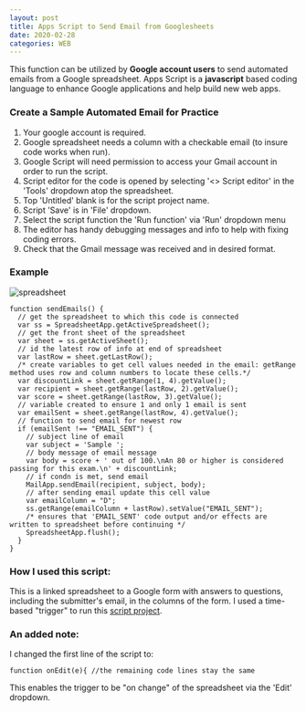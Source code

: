 ```yaml
---
layout: post
title: Apps Script to Send Email from Googlesheets
date: 2020-02-28
categories: WEB
---
```


This function can be utilized by **Google account users** to send automated emails from a Google spreadsheet. Apps Script is a **javascript** based coding language to enhance Google applications and help build new web apps. 

### Create a Sample Automated Email for Practice

1. Your google account is required.
2. Google spreadsheet needs a column with a checkable email (to insure code works when run).
3. Google Script will need permission to access your Gmail account in order to run the script.
4. Script editor for the code is opened by selecting '<> Script editor' in the 'Tools' dropdown atop the spreadsheet.
5. Top 'Untitled' blank is for the script project name.
6. Script 'Save' is in 'File' dropdown.
7.  Select the script function the 'Run function' via 'Run' dropdown menu
8. The editor has handy debugging messages and info to help with fixing coding errors.
9. Check that the Gmail message was received and in desired format.

### Example

![spreadsheet](https://www.keepandshare.com/userpics/h/e/a/r/tnhandstraining/2020-01/sb/screen_shot_2020_01_16_at_1.12.56_pm-778521.jpg?ts=1579209261)

```
function sendEmails() {
  // get the spreadsheet to which this code is connected
  var ss = SpreadsheetApp.getActiveSpreadsheet();
  // get the front sheet of the spreadsheet
  var sheet = ss.getActiveSheet();
  // id the latest row of info at end of spreadsheet
  var lastRow = sheet.getLastRow();
  /* create variables to get cell values needed in the email: getRange method uses row and column numbers to locate these cells.*/
  var discountLink = sheet.getRange(1, 4).getValue();
  var recipient = sheet.getRange(lastRow, 2).getValue();
  var score = sheet.getRange(lastRow, 3).getValue();
  // variable created to ensure 1 and only 1 email is sent
  var emailSent = sheet.getRange(lastRow, 4).getValue();
  // function to send email for newest row
  if (emailSent !== "EMAIL_SENT") {
    // subject line of email
    var subject = 'Sample ';
    // body message of email message
    var body = score + ' out of 100.\nAn 80 or higher is considered passing for this exam.\n' + discountLink;
    // if condn is met, send email
    MailApp.sendEmail(recipient, subject, body);
    // after sending email update this cell value
    var emailColumn = "D";
    ss.getRange(emailColumn + lastRow).setValue("EMAIL_SENT");
    /* ensures that 'EMAIL_SENT' code output and/or effects are written to spreadsheet before continuing */
    SpreadsheetApp.flush();  
  }
}
```
### How I used this script:

This is a linked spreadsheet to a Google form with answers to questions, including the submitter's email, in the columns of the form. I used a time-based "trigger" to run this [script project](https://script.google.com/home/triggers). 

### An added note:

I changed the first line of the script to:

```
function onEdit(e){ //the remaining code lines stay the same
```
This  enables the trigger to be "on change" of the spreadsheet via the 'Edit' dropdown.
